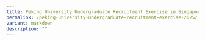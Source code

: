 ```yaml
---
title: Peking University Undergraduate Recruitment Exercise in Singapore for 2025
permalink: /peking-university-undergraduate-recruitment-exercise-2025/
variant: markdown
description: ""
---
```

